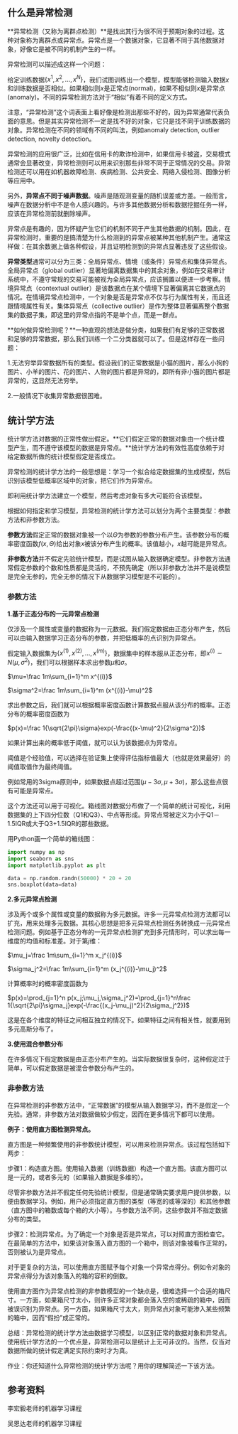 ## 什么是异常检测

**异常检测（又称为离群点检测）**是找出其行为很不同于预期对象的过程。这种对象称为离群点或异常点。异常点是一个数据对象，它显著不同于其他数据对象，好像它是被不同的机制产生的一样。

异常检测可以描述成这样一个问题：

给定训练数据$\{x^1, x^2, ..., x^N\}$，我们试图训练出一个模型，模型能够检测输入数据$x$和训练数据是否相似。如果相似则$x$是正常点(normal)，如果不相似则$x$是异常点(anomaly)。不同的异常检测方法对于“相似”有着不同的定义方式。

注意，“异常检测”这个词表面上看好像是检测出那些不好的，因为异常通常代表负面的意思。但是其实异常检测不一定是找不好的对象，它只是找不同于训练数据的对象。异常检测在不同的领域有不同的叫法，例如anomaly detection, outlier detection, novelty detection。

异常检测的应用很广泛，比如在信用卡的欺诈检测中，如果信用卡被盗，交易模式通常会显著改变，异常检测则可以用来识别那些非常不同于正常情况的交易。异常检测还可以用在如机器故障检测、疾病检测、公共安全、网络入侵检测、图像分析等应用中。

另外，**异常点不同于噪声数据**。噪声是随观测变量的随机误差或方差。一般而言，噪声在数据分析中不是令人感兴趣的。与许多其他数据分析和数据挖掘任务一样，应该在异常检测前就删除噪声。

异常点是有趣的，因为怀疑产生它们的机制不同于产生其他数据的机制。因此，在异常检测时，重要的是搞清楚为什么检测到的异常点被某种其他机制产生。通常这样做：在其余数据上做各种假设，并且证明检测到的异常点显著违反了这些假设。

**异常类型**通常可以分为三类：全局异常点、情境（或条件）异常点和集体异常点。全局异常点（global outlier）显著地偏离数据集中的其余对象，例如在交易审计系统中，不遵守常规的交易可能被视为全局异常点，应该搁置以便进一步考察。情境异常点（contextual outlier）是该数据点在某个情境下显著偏离其它数据点的情况。在情境异常点检测中，一个对象是否是异常点不仅与行为属性有关，而且还跟情境属性有关。集体异常点（collective outlier）是作为整体显著偏离整个数据集的数据子集，即这里的异常点指的不是单个点，而是一群点。 

**如何做异常检测呢？**一种直观的想法是做分类，如果我们有足够的正常数据和足够的异常数据，那么我们训练一个二分类器就可以了。但是这样存在一些问题：

1.无法穷举异常数据所有的类型。假设我们的正常数据是小猫的图片，那么小狗的图片、小羊的图片、花的图片、人物的图片都是异常的，即所有非小猫的图片都是异常的，这显然无法穷举。

2.一般情况下收集异常数据很困难。

## 统计学方法

统计学方法对数据的正常性做出假定。**它们假定正常的数据对象由一个统计模型产生，而不遵守该模型的数据是异常点。**统计学方法的有效性高度依赖于对给定数据所做的统计模型假定是否成立。

异常检测的统计学方法的一般思想是：学习一个拟合给定数据集的生成模型，然后识别该模型低概率区域中的对象，把它们作为异常点。

即利用统计学方法建立一个模型，然后考虑对象有多大可能符合该模型。

根据如何指定和学习模型，异常检测的统计学方法可以划分为两个主要类型：参数方法和非参数方法。

**参数方法**假定正常的数据对象被一个以$\Theta$为参数的参数分布产生。该参数分布的概率密度函数$f(x,\Theta)$给出对象$x$被该分布产生的概率。该值越小，$x$越可能是异常点。

**非参数方法**并不假定先验统计模型，而是试图从输入数据确定模型。非参数方法通常假定参数的个数和性质都是灵活的，不预先确定（所以非参数方法并不是说模型是完全无参的，完全无参的情况下从数据学习模型是不可能的）。

### 参数方法

**1.基于正态分布的一元异常点检测**

仅涉及一个属性或变量的数据称为一元数据。我们假定数据由正态分布产生，然后可以由输入数据学习正态分布的参数，并把低概率的点识别为异常点。

假定输入数据集为$\{x^{(1)}, x^{(2)}, ..., x^{(m)}\}$，数据集中的样本服从正态分布，即$x^{(i)}\sim N(\mu, \sigma^2)$，我们可以根据样本求出参数$\mu$和$\sigma$。

$\mu=\frac 1m\sum_{i=1}^m x^{(i)}$

$\sigma^2=\frac 1m\sum_{i=1}^m (x^{(i)}-\mu)^2$

求出参数之后，我们就可以根据概率密度函数计算数据点服从该分布的概率。正态分布的概率密度函数为

$p(x)=\frac 1{\sqrt{2\pi}\sigma}exp(-\frac{(x-\mu)^2}{2\sigma^2})$

如果计算出来的概率低于阈值，就可以认为该数据点为异常点。

阈值是个经验值，可以选择在验证集上使得评估指标值最大（也就是效果最好）的阈值取值作为最终阈值。

例如常用的3sigma原则中，如果数据点超过范围$(\mu-3\sigma, \mu+3\sigma)$，那么这些点很有可能是异常点。

这个方法还可以用于可视化。箱线图对数据分布做了一个简单的统计可视化，利用数据集的上下四分位数（Q1和Q3）、中点等形成。异常点常被定义为小于Q1－1.5IQR或大于Q3+1.5IQR的那些数据。

用Python画一个简单的箱线图：

```python
import numpy as np
import seaborn as sns
import matplotlib.pyplot as plt

data = np.random.randn(50000) * 20 + 20
sns.boxplot(data=data)
```



**2.多元异常点检测**

涉及两个或多个属性或变量的数据称为多元数据。许多一元异常点检测方法都可以扩充，用来处理多元数据。其核心思想是把多元异常点检测任务转换成一元异常点检测问题。例如基于正态分布的一元异常点检测扩充到多元情形时，可以求出每一维度的均值和标准差。对于第$j$维：

$\mu_j=\frac 1m\sum_{i=1}^m x_j^{(i)}$

$\sigma_j^2=\frac 1m\sum_{i=1}^m (x_j^{(i)}-\mu_j)^2$

计算概率时的概率密度函数为

$p(x)=\prod_{j=1}^n p(x_j;\mu_j,\sigma_j^2)=\prod_{j=1}^n\frac 1{\sqrt{2\pi}\sigma_j}exp(-\frac{(x_j-\mu_j)^2}{2\sigma_j^2})$

这是在各个维度的特征之间相互独立的情况下。如果特征之间有相关性，就要用到多元高斯分布了。

**3.使用混合参数分布**

在许多情况下假定数据是由正态分布产生的。当实际数据很复杂时，这种假定过于简单，可以假定数据是被混合参数分布产生的。

### 非参数方法

在异常检测的非参数方法中，“正常数据”的模型从输入数据学习，而不是假定一个先验。通常，非参数方法对数据做较少假定，因而在更多情况下都可以使用。

**例子：使用直方图检测异常点。**

直方图是一种频繁使用的非参数统计模型，可以用来检测异常点。该过程包括如下两步：

步骤1：构造直方图。使用输入数据（训练数据）构造一个直方图。该直方图可以是一元的，或者多元的（如果输入数据是多维的）。

尽管非参数方法并不假定任何先验统计模型，但是通常确实要求用户提供参数，以便由数据学习。例如，用户必须指定直方图的类型（等宽的或等深的）和其他参数（直方图中的箱数或每个箱的大小等）。与参数方法不同，这些参数并不指定数据分布的类型。

步骤2：检测异常点。为了确定一个对象是否是异常点，可以对照直方图检查它。在最简单的方法中，如果该对象落入直方图的一个箱中，则该对象被看作正常的，否则被认为是异常点。

对于更复杂的方法，可以使用直方图赋予每个对象一个异常点得分。例如令对象的异常点得分为该对象落入的箱的容积的倒数。

使用直方图作为异常点检测的非参数模型的一个缺点是，很难选择一个合适的箱尺寸。一方面，如果箱尺寸太小，则许多正常对象都会落入空的或稀疏的箱中，因而被误识别为异常点。另一方面，如果箱尺寸太大，则异常点对象可能渗入某些频繁的箱中，因而“假扮”成正常的。



总结：异常检测的统计学方法由数据学习模型，以区别正常的数据对象和异常点。使用统计学方法的一个优点是，异常检测可以是统计上无可非议的。当然，仅当对数据所做的统计假定满足实际约束时才为真。

作业：你还知道什么异常检测的统计学方法呢？用你的理解简述一下该方法。

## 参考资料

李宏毅老师的机器学习课程

吴恩达老师的机器学习课程





